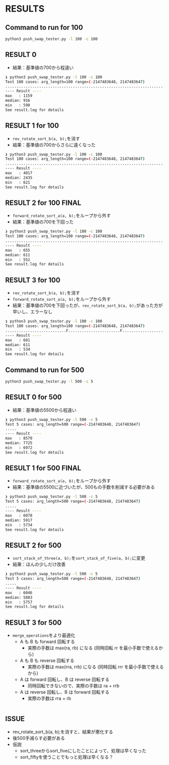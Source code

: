 # RESULTS

## Command to run for 100

```bash
python3 push_swap_tester.py -l 100 -c 100
```

## RESULT 0

- 結果：基準値の700から程遠い

```bash
❯ python3 push_swap_tester.py -l 100 -c 100
Test 100 cases: arg_length=100 range=(-2147483648, 2147483647)
....................................................................................................
---- Result ----
max   : 1159
median: 916
min   : 590
See result.log for details
```

## RESULT 1 for 100

- `rev_rotate_sort_b(a, b);`を消す
- 結果：基準値の700からさらに遠くなった

```bash
❯ python3 push_swap_tester.py -l 100 -c 100
Test 100 cases: arg_length=100 range=(-2147483648, 2147483647)
....................................................................................................
---- Result ----
max   : 4017
median: 2435
min   : 621
See result.log for details
```

## RESULT 2 for 100 FINAL

- `forward_rotate_sort_a(a, b);`をループから外す
- 結果：基準値の700を下回った

```bash
❯ python3 push_swap_tester.py -l 100 -c 100
Test 100 cases: arg_length=100 range=(-2147483648, 2147483647)
....................................................................................................
---- Result ----
max   : 655
median: 611
min   : 552
See result.log for details
```

## RESULT 3 for 100

- `rev_rotate_sort_b(a, b);`を消す
- `forward_rotate_sort_a(a, b);`をループから外す
- 結果：基準値の700を下回ったが、`rev_rotate_sort_b(a, b);`があった方が早いし、エラーなし

```bash
❯ python3 push_swap_tester.py -l 100 -c 100
Test 100 cases: arg_length=100 range=(-2147483648, 2147483647)
...........................F.......................F...........................F....................
---- Result ----
max   : 681
median: 611
min   : 534
See result.log for details
```

## Command to run for 500

```bash
python3 push_swap_tester.py -l 500 -c 5
```

## RESULT 0 for 500

- 結果：基準値の5500から程遠い

```bash
❯ python3 push_swap_tester.py -l 500 -c 5
Test 5 cases: arg_length=500 range=(-2147483648, 2147483647)
.....
---- Result ----
max   : 8570
median: 7725
min   : 6972
See result.log for details
```

## RESULT 1 for 500 FINAL

- `forward_rotate_sort_a(a, b);`をループから外す
- 結果：基準値の5500に近づいたが、500もの手数を削減する必要がある

```bash
❯ python3 push_swap_tester.py -l 500 -c 5
Test 5 cases: arg_length=500 range=(-2147483648, 2147483647)
.....
---- Result ----
max   : 6078
median: 5917
min   : 5734
See result.log for details
```

## RESULT 2 for 500

- `sort_stack_of_three(a, b);`を`sort_stack_of_five(a, b);`に変更
- 結果：ほんの少しだけ改善

```bash
❯ python3 push_swap_tester.py -l 500 -c 5
Test 5 cases: arg_length=500 range=(-2147483648, 2147483647)
.....
---- Result ----
max   : 6046
median: 5883
min   : 5757
See result.log for details
```

## RESULT 3 for 500

- `merge_operations`をより最適化
  - A も B も forward 回転する
    - 実際の手数は max(ra, rb) になる (同時回転 rr を最小手数で使えるから)
  - A も B も reverse 回転する
    - 実際の手数は max(rra, rrb) になる (同時回転 rrr を最小手数で使えるから)
  - A は forward 回転し、B は reverse 回転する
    - 同時回転できないので、実際の手数は ra + rrb
  - A は reverse 回転し、B は forward 回転する
    - 実際の手数は rra + rb

```bash

```

## ISSUE

- rev_rotate_sort_b(a, b);を消すと、結果が悪化する
- 後500手減らす必要がある
- 仮説
  - sort_threeからsort_fiveにしたことによって、処理は早くなった
  - sort_fiftyを使うことでもっと処理は早くなる？

```bash

```
